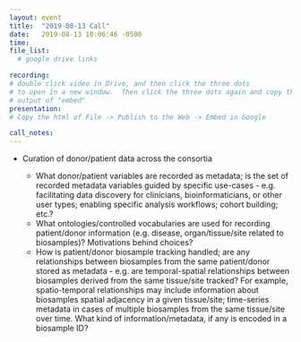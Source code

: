 ```yaml
---
layout: event
title:  "2019-08-13 Call"
date:   2019-08-13 10:06:46 -0500
time:
file_list:
  # google drive links

recording:
# double click video in Drive, and then click the three dots
# to open in a new window.  Then click the three dots again and copy the
# output of "embed"
presentation:
# Copy the html of File -> Publish to the Web -> Embed in Google

call_notes:
---
```

- Curation of donor/patient data across the consortia

  - What donor/patient variables are recorded as metadata; is the set of recorded metadata variables guided by specific use-cases - e.g. facilitating data discovery for clinicians, bioinformaticians, or other user types; enabling specific analysis workflows; cohort building; etc.?
  - What ontologies/controlled vocabularies are used for recording patient/donor information (e.g. disease, organ/tissue/site related to biosamples)? Motivations behind choices?
  - How is patient/donor biosample tracking handled; are any relationships between biosamples from the same patient/donor stored as metadata - e.g. are temporal-spatial relationships between biosamples derived from the same tissue/site tracked? For example, spatio-temporal relationships may include information about biosamples spatial adjacency in a given tissue/site; time-series metadata in cases of multiple biosamples from the same tissue/site over time. What kind of information/metadata, if any is encoded in a biosample ID?
